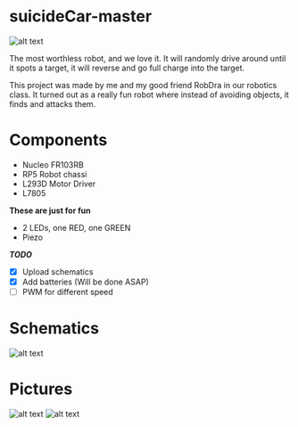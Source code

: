 # suicideCar-master

![alt text](https://github.com/C-HGP/suicideCar-master/blob/master/Pictures/Robot%20(1).jpg)

The most worthless robot, and we love it.
It will randomly drive around until it spots a target, it will reverse and go full charge into the target.

This project was made by me and my good friend RobDra in our robotics class.
It turned out as a really fun robot where instead of avoiding objects, it finds and attacks them. 

# Components # 
* Nucleo FR103RB
* RP5 Robot chassi
* L293D Motor Driver
* L7805 

**These are just for fun**
* 2 LEDs, one RED, one GREEN
* Piezo

***TODO***
- [x] Upload schematics
- [x] Add batteries (Will be done ASAP)
- [ ] PWM for different speed

# Schematics #
![alt text](https://github.com/C-HGP/suicideCar-master/blob/master/Pictures/RobotSketch_bb.jpg)

# Pictures # 
![alt text](https://github.com/C-HGP/suicideCar-master/blob/master/Pictures/Robot%20(2).jpg)
![alt text](https://github.com/C-HGP/suicideCar-master/blob/master/Pictures/Robot%20(3).jpg)
